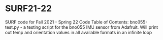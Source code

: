 # SURF21-22
SURF code for Fall 2021 - Spring 22
Code Table of Contents:
	bno055-test.py - a testing script for the bno055 IMU sensor from Adafruit. Will print out temp and orientation values in all available formats in an infinite loop
